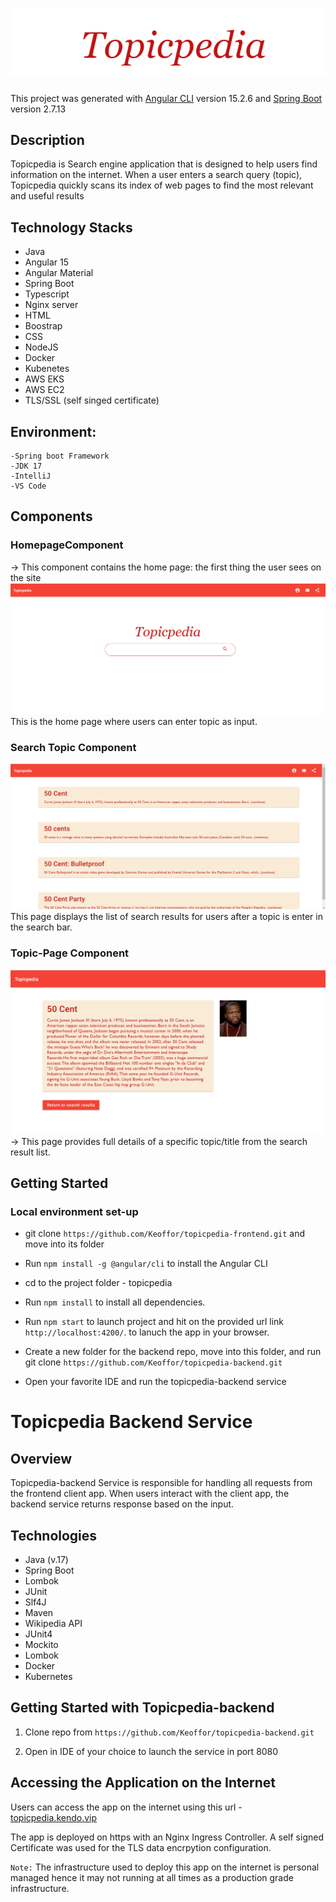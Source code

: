 # ![logo image](readme-pics/topicpedia-logo.png)
This project was generated with [Angular CLI](https://github.com/angular/angular-cli) version 15.2.6 and [Spring Boot](https://start.spring.io) version 2.7.13

## Description
Topicpedia is Search engine application that is designed to help users find information on the internet.
When a user enters a search query (topic), Topicpedia quickly scans its index of web pages to find the most relevant and useful results

## Technology Stacks

- Java
- Angular 15
- Angular Material
- Spring Boot
- Typescript
- Nginx server
- HTML
- Boostrap
- CSS
- NodeJS
- Docker
- Kubenetes
- AWS EKS
- AWS EC2
- TLS/SSL (self singed certificate)
## Environment:
    -Spring boot Framework
    -JDK 17
    -IntelliJ
    -VS Code

## Components
### HomepageComponent
-> This component contains the home page: the first thing the user sees on the site
![homepage](readme-pics/frontpage.png)
This is the home page where users can enter topic as input.

### Search Topic Component
![Search-topic](readme-pics/search-result.png)
This page displays the list of search results for users after a topic is enter in the search bar.

### Topic-Page Component

![Topic-page](readme-pics/search-page.png)
-> This page provides full details of a specific topic/title from the search result list.


## Getting Started
### Local environment set-up
- git clone `https://github.com/Keoffor/topicpedia-frontend.git` and move into its folder
- Run `npm install -g @angular/cli` to install the Angular CLI
- cd to the project folder - topicpedia
- Run `npm install` to install all dependencies.
- Run `npm start` to launch project and hit on the provided url link `http://localhost:4200/`. to lanuch the app in your browser.
- Create a new folder for the backend repo, move into this folder, and run git clone `https://github.com/Keoffor/topicpedia-backend.git`


- Open your favorite IDE and run the topicpedia-backend service

# Topicpedia Backend Service

## Overview

Topicpedia-backend Service is responsible for handling all requests from the frontend client app. When users interact with the client app, the backend service returns response based on the input.

## Technologies

- Java (v.17)
- Spring Boot
- Lombok
- JUnit
- Slf4J
- Maven
- Wikipedia API
- JUnit4
- Mockito
- Lombok
- Docker
- Kubernetes

## Getting Started with Topicpedia-backend

1. Clone repo from `https://github.com/Keoffor/topicpedia-backend.git`

2. Open in IDE of your choice to launch the service in port 8080



## Accessing the Application on the Internet
Users can access the app on the internet using this url - [topicpedia.kendo.vip](https://topicpedia.kendoc.vip)

The app is deployed on https with an Nginx Ingress Controller. A self signed Certificate was used for the TLS data encrpytion configuration.

`Note:` The infrastructure used to deploy this app on the internet is personal managed hence it may not running at all times as a production grade infrastructure. 

